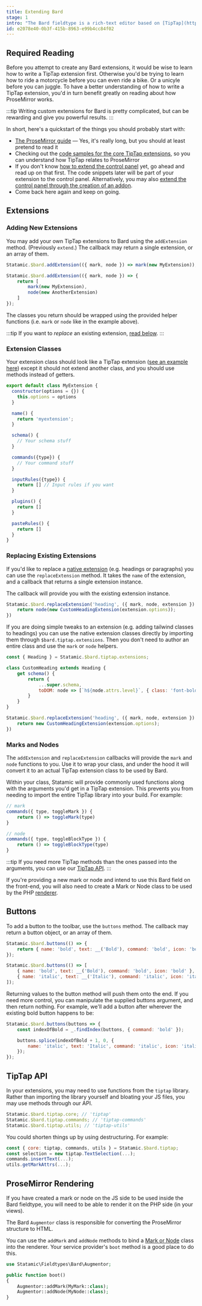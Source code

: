 ```yaml
---
title: Extending Bard
stage: 1
intro: "The Bard fieldtype is a rich-text editor based on [TipTap](https://tiptap.scrumpy.io/), which in turn is a Vue component that wraps around [ProseMirror](https://prosemirror.net/docs/guide/), which is robust JavaScript framework for building rich-text editors that _don't_ directly write HTML or rely on `contenteditable`, but rather a document model."
id: e2078e40-0b3f-415b-8963-e99b4cc84f02
---
```

## Required Reading

Before you attempt to create any Bard extensions, it would be wise to learn how to write a TipTap extension first. Otherwise you'd be trying to learn how to ride a motorcycle before you can even ride a bike. Or a unicyle before you can juggle. To have a better understanding of how to write a TipTap extension, you'd in turn benefit greatly on reading about how ProseMirror works.

:::tip
Writing custom extensions for Bard is pretty complicated, but can be rewarding and give you powerful results.
:::

In short, here's a quickstart of the things you should probably start with:

- [The ProseMirror guide](https://prosemirror.net/docs/guide/) — Yes, it's really long, but you should at least pretend to read it
- Checking out the [code samples for the core TipTap extensions](https://github.com/ueberdosis/tiptap/tree/v1/packages/tiptap-extensions), so you can understand how TipTap relates to ProseMirror
- If you don't know [how to extend the control panel](/extending/control-panel) yet, go ahead and read up on that first. The code snippets later will be part of your extension to the control panel. Alternatively, you may also [extend the control panel through the creation of an addon](/extending/addons).
- Come back here again and keep on going.

## Extensions

### Adding New Extensions

You may add your own TipTap extensions to Bard using the `addExtension` method. (Previously `extend`.) The callback may return a single extension, or an array of them.

``` js
Statamic.$bard.addExtension(({ mark, node }) => mark(new MyExtension));
```

``` js
Statamic.$bard.addExtension(({ mark, node }) => {
    return [
        mark(new MyExtension),
        node(new AnotherExtension)
    ]
});
```

The classes you return should be wrapped using the provided helper functions (i.e. `mark` or `node` like in the example above).

:::tip
If you want to _replace_ an existing extension, [read below](#replacing-existing-extensions).
:::

### Extension Classes

Your extension class should look like a TipTap extension ([see an example here](https://github.com/ueberdosis/tiptap/blob/v1/packages/tiptap-extensions/src/marks/Bold.js))
except it should not extend another class, and you should use methods instead of getters.

``` js
export default class MyExtension {
  constructor(options = {}) {
    this.options = options
  }

  name() {
    return 'myextension';
  }

  schema() {
    // Your schema stuff
  }

  commands({type}) {
    // Your command stuff
  }

  inputRules({type}) {
    return [] // Input rules if you want
  }

  plugins() {
    return []
  }

  pasteRules() {
    return []
  }
}
```

### Replacing Existing Extensions

If you'd like to replace a [native extension](https://github.com/ueberdosis/tiptap/tree/v1/packages/tiptap-extensions/src/nodes) (e.g. headings or paragraphs) you can use the `replaceExtension` method. It takes the `name` of the extension, and a callback that returns a single extension instance.

The callback will provide you with the existing extension instance.

```js
Statamic.$bard.replaceExtension('heading', ({ mark, node, extension }) => {
    return node(new CustomHeadingExtension(extension.options));
})
```

If you are doing simple tweaks to an extension (e.g. adding tailwind classes to headings) you can use the native extension classes directly by importing them through `$bard.tiptap.extensions`. Then you don't need to author an entire class and use the `mark` or `node` helpers.

```js
const { Heading } = Statamic.$bard.tiptap.extensions;

class CustomHeading extends Heading {
    get schema() {
        return {
            ...super.schema,
            toDOM: node => [`h${node.attrs.level}`, { class: 'font-bold' }, 0],
        }
    }
}

Statamic.$bard.replaceExtension('heading', ({ mark, node, extension }) => {
    return new CustomHeadingExtension(extension.options);
})
```


### Marks and Nodes

The `addExtension` and `replaceExtension` callbacks will provide the `mark` and `node` functions to you. Use it to wrap your class, and under the hood it will convert it to an actual TipTap extension class
to be used by Bard.

Within your class, Statamic will provide commonly used functions along with the arguments you'd get in a TipTap extension. This prevents you from needing to
import the entire TipTap library into your build. For example:

``` js
// mark
commands({ type, toggleMark }) {
    return () => toggleMark(type)
}

// node
commands({ type, toggleBlockType }) {
    return () => toggleBlockType(type)
}
```

:::tip
If you need more TipTap methods than the ones passed into the arguments, you can use our [TipTap API](#tiptap-api).
:::

If you're providing a new mark or node and intend to use this Bard field on the front-end, you will also need to create a Mark or Node class to be used by the PHP [renderer](#prosemirror-rendering).

## Buttons

To add a button to the toolbar, use the `buttons` method. The callback may return a button object, or an array of them.

``` js
Statamic.$bard.buttons(() => {
    return { name: 'bold', text: __('Bold'), command: 'bold', icon: 'bold' };
});
```

``` js
Statamic.$bard.buttons(() => [
    { name: 'bold', text: __('Bold'), command: 'bold', icon: 'bold' },
    { name: 'italic', text: __('Italic'), command: 'italic', icon: 'italic' },
]);
```

Returning values to the button method will push them onto the end. If you need more control, you can manipulate the supplied buttons argument, and then return nothing. For example, we'll add a button after wherever the existing bold button happens to be:

``` js
Statamic.$bard.buttons(buttons => {
    const indexOfBold = _.findIndex(buttons, { command: 'bold' });

    buttons.splice(indexOfBold + 1, 0, {
        name: 'italic', text: 'Italic', command: 'italic', icon: 'italic'
    });
});
```

## TipTap API

In your extensions, you may need to use functions from the `tiptap` library. Rather than importing the library yourself and bloating your JS files, you may use methods through our API.

``` js
Statamic.$bard.tiptap.core; // 'tiptap'
Statamic.$bard.tiptap.commands; // 'tiptap-commands'
Statamic.$bard.tiptap.utils; // 'tiptap-utils'
```

You could shorten things up by using destructuring. For example:

``` js
const { core: tiptap, commands, utils } = Statamic.$bard.tiptap;
const selection = new tiptap.TextSelection(...);
commands.insertText(...);
utils.getMarkAttrs(...);
```

## ProseMirror Rendering

If you have created a mark or node on the JS side to be used inside the Bard fieldtype, you will need to be able to render it on the PHP side (in your views).

The Bard `Augmentor` class is responsible for converting the ProseMirror structure to HTML.

You can use the `addMark` and `addNode` methods to bind a [Mark or Node](https://github.com/ueberdosis/prosemirror-to-html) class into the renderer. Your service provider's `boot` method
is a good place to do this.

``` php
use Statamic\Fieldtypes\Bard\Augmentor;

public function boot()
{
    Augmentor::addMark(MyMark::class);
    Augmentor::addNode(MyNode::class);
}
```

